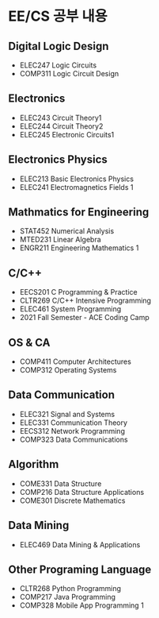 # EE/CS 공부 내용

## Digital Logic Design
- ELEC247 Logic Circuits
- COMP311 Logic Circuit Design

## Electronics
- ELEC243	Circuit Theory1
- ELEC244	Circuit Theory2
- ELEC245	Electronic Circuits1

##  Electronics Physics
- ELEC213	Basic Electronics Physics
- ELEC241 Electromagnetics Fields 1

## Mathmatics for Engineering
- STAT452	Numerical Analysis
- MTED231 Linear Algebra
- ENGR211 Engineering Mathematics 1

## C/C++
- EECS201 C Programming & Practice
- CLTR269 C/C++ Intensive Programming
- ELEC461 System Programming
- 2021 Fall Semester - ACE Coding Camp

## OS & CA
- COMP411 Computer Architectures
- COMP312 Operating Systems

## Data Communication
- ELEC321 Signal and Systems
- ELEC331 Communication Theory
- EECS312 Network Programming
- COMP323 Data Communications

## Algorithm
- COME331 Data Structure
- COMP216 Data Structure Applications
- COME301 Discrete Mathematics

## Data Mining
- ELEC469 Data Mining & Applications

## Other Programing Language
- CLTR268 Python Programming
- COMP217 Java Programming
- COMP328 Mobile App Programming 1
